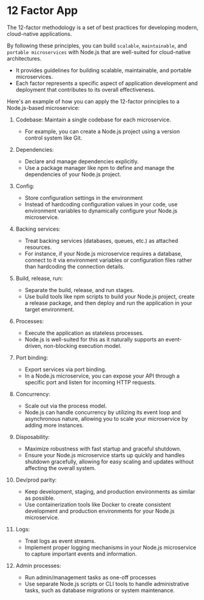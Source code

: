 # 12 Factor App

The 12-factor methodology is a set of best practices for developing modern, cloud-native applications.

By following these principles, you can build `scalable`, `maintainable`, and `portable microservices` with Node.js that are well-suited for cloud-native architectures.

- It provides guidelines for building scalable, maintainable, and portable microservices.
- Each factor represents a specific aspect of application development and deployment that contributes to its overall effectiveness.

Here's an example of how you can apply the 12-factor principles to a Node.js-based microservice:

1. Codebase: Maintain a single codebase for each microservice.

   - For example, you can create a Node.js project using a version control system like Git.

2. Dependencies:

   - Declare and manage dependencies explicitly.
   - Use a package manager like npm to define and manage the dependencies of your Node.js project.

3. Config:

   - Store configuration settings in the environment
   - Instead of hardcoding configuration values in your code, use environment variables to dynamically configure your Node.js microservice.

4. Backing services:

   - Treat backing services (databases, queues, etc.) as attached resources.
   - For instance, if your Node.js microservice requires a database, connect to it via environment variables or configuration files rather than hardcoding the connection details.

5. Build, release, run:

   - Separate the build, release, and run stages.
   - Use build tools like npm scripts to build your Node.js project, create a release package, and then deploy and run the application in your target environment.

6. Processes:

   - Execute the application as stateless processes.
   - Node.js is well-suited for this as it naturally supports an event-driven, non-blocking execution model.

7. Port binding:

   - Export services via port binding.
   - In a Node.js microservice, you can expose your API through a specific port and listen for incoming HTTP requests.

8. Concurrency:

   - Scale out via the process model.
   - Node.js can handle concurrency by utilizing its event loop and asynchronous nature, allowing you to scale your microservice by adding more instances.

9. Disposability:

   - Maximize robustness with fast startup and graceful shutdown.
   - Ensure your Node.js microservice starts up quickly and handles shutdown gracefully, allowing for easy scaling and updates without affecting the overall system.

10. Dev/prod parity:

    - Keep development, staging, and production environments as similar as possible.
    - Use containerization tools like Docker to create consistent development and production environments for your Node.js microservice.

11. Logs:

    - Treat logs as event streams.
    - Implement proper logging mechanisms in your Node.js microservice to capture important events and information.

12. Admin processes:
    - Run admin/management tasks as one-off processes
    - Use separate Node.js scripts or CLI tools to handle administrative tasks, such as database migrations or system maintenance.
